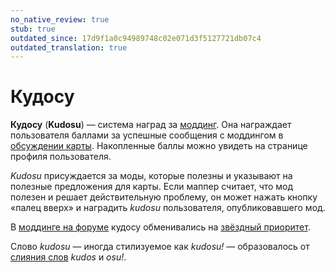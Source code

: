```yaml
---
no_native_review: true
stub: true
outdated_since: 17d9f1a0c94989748c02e071d3f5127721db07c4
outdated_translation: true
---
```


# Кудосу

**Кудосу** (**Kudosu**) — система наград за [моддинг](/wiki/ru/Modding). Она награждает пользователя баллами за успешные сообщения с моддингом в [обсуждении карты](/wiki/Beatmap_discussion). Накопленные баллы можно увидеть на странице профиля пользователя.

*Kudosu* присуждается за моды, которые полезны и указывают на полезные предложения для карты. Если маппер считает, что мод полезен и решает действительную проблему, он может нажать кнопку «палец вверх» и наградить *kudosu* пользователя, опубликовавшего мод.

В [моддинге на форуме](/wiki/Modding/Forum_modding) кудосу обменивались на [звёздный приоритет](/wiki/Modding/Star_priority).

Слово *kudosu* — иногда стилизуемое как *kudosu!* — образовалось от [слияния слов](https://ru.wikipedia.org/wiki/Словослияние) *kudos* и *osu!*.


